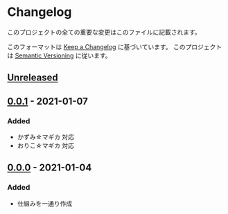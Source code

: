 # Changelog
このプロジェクトの全ての重要な変更はこのファイルに記載されます。

このフォーマットは [Keep a Changelog](https://keepachangelog.com/ja/1.0.0/) に基づいています。
このプロジェクトは [Semantic Versioning](https://semver.org/spec/v2.0.0.html) に従います。

## [Unreleased]
## [0.0.1] - 2021-01-07
### Added
- かずみ☆マギカ 対応
- おりこ☆マギカ 対応

## [0.0.0] - 2021-01-04
### Added
- 仕組みを一通り作成

[Unreleased]: https://github.com/matunnkazumi/magica_ime_dict/compare/v0.0.1...HEAD
[0.0.1]: https://github.com/matunnkazumi/magica_ime_dict/compare/v0.0.0...v0.0.1
[0.0.0]: https://github.com/matunnkazumi/magica_ime_dict/releases/tag/v0.0.0
